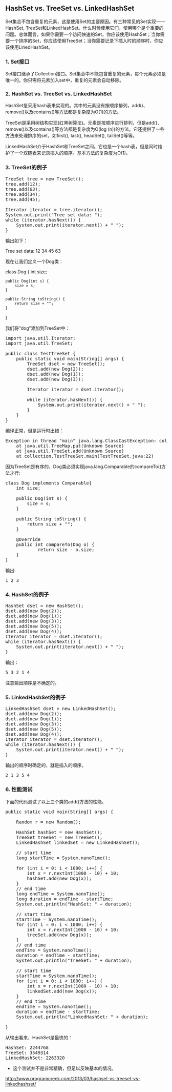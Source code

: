 ## HashSet vs. TreeSet vs. LinkedHashSet

Set集合不包含重复的元素，这是使用Set的主要原因。有三种常见的Set实现——HashSet, TreeSet和LinkedHashSet。什么时候使用它们，使用哪个是个重要的问题。总体而言，如果你需要一个访问快速的Set，你应该使用HashSet；当你需要一个排序的Set，你应该使用TreeSet；当你需要记录下插入时的顺序时，你应该使用LinedHashSet。

### 1. Set接口

Set接口继承了Collection接口。Set集合中不能包含重复的元素，每个元素必须是唯一的。你只需将元素加入set中，重复的元素会自动移除。

### 2. HashSet vs. TreeSet vs. LinkedHashSet

HashSet是采用hash表来实现的。其中的元素没有按顺序排列，add()、remove()以及contains()等方法都是复杂度为O(1)的方法。

TreeSet是采用树结构实现(红黑树算法)。元素是按顺序进行排列，但是add()、remove()以及contains()等方法都是复杂度为O(log (n))的方法。它还提供了一些方法来处理排序的set，如first(), last(), headSet(), tailSet()等等。

LinkedHashSet介于HashSet和TreeSet之间。它也是一个hash表，但是同时维护了一个双链表来记录插入的顺序。基本方法的复杂度为O(1)。

### 3. TreeSet的例子

<pre class="brush: java; gutter: true">
TreeSet<Integer> tree = new TreeSet<Integer>();
tree.add(12);
tree.add(63);
tree.add(34);
tree.add(45);
 
Iterator<Integer> iterator = tree.iterator();
System.out.print("Tree set data: ");
while (iterator.hasNext()) {
    System.out.print(iterator.next() + " ");
}
</pre>

输出如下：

Tree set data: 12 34 45 63 

现在让我们定义一个Dog类：

class Dog {
	int size;
 
	public Dog(int s) {
		size = s;
	}
 
	public String toString() {
		return size + "";
	}
}

我们将“dog”添加到TreeSet中：

<pre class="brush: java; gutter: true">
import java.util.Iterator;
import java.util.TreeSet;
 
public class TestTreeSet {
	public static void main(String[] args) {
		TreeSet<Dog> dset = new TreeSet<Dog>();
		dset.add(new Dog(2));
		dset.add(new Dog(1));
		dset.add(new Dog(3));
 
		Iterator<Dog> iterator = dset.iterator();
 
		while (iterator.hasNext()) {
			System.out.print(iterator.next() + " ");
		}
	}
}
</pre>

编译正常，但是运行时出错：

<pre class="brush: plain; gutter: true">
Exception in thread "main" java.lang.ClassCastException: collection.Dog cannot be cast to java.lang.Comparable
	at java.util.TreeMap.put(Unknown Source)
	at java.util.TreeSet.add(Unknown Source)
	at collection.TestTreeSet.main(TestTreeSet.java:22)
</pre>

因为TreeSet是有序的，Dog类必须实现java.lang.Comparable的compareTo()方法才行:

<pre class="brush: java; gutter: true">
class Dog implements Comparable<Dog>{
	int size;
 
	public Dog(int s) {
		size = s;
	}
 
	public String toString() {
		return size + "";
	}
 
	@Override
	public int compareTo(Dog o) {
	        return size - o.size;
	}
}
</pre>

输出:
<pre class="brush: plain; gutter: true">
1 2 3 
</pre>

### 4. HashSet的例子

<pre class="brush: java; gutter: true">
HashSet<Dog> dset = new HashSet<Dog>();
dset.add(new Dog(2));
dset.add(new Dog(1));
dset.add(new Dog(3));
dset.add(new Dog(5));
dset.add(new Dog(4));
Iterator<Dog> iterator = dset.iterator();
while (iterator.hasNext()) {
	System.out.print(iterator.next() + " ");
}
</pre>

输出：

<pre class="brush: plain; gutter: true">
5 3 2 1 4 
</pre>

注意输出顺序是不确定的。

### 5. LinkedHashSet的例子

<pre class="brush: java; gutter: true">
LinkedHashSet<Dog> dset = new LinkedHashSet<Dog>();
dset.add(new Dog(2));
dset.add(new Dog(1));
dset.add(new Dog(3));
dset.add(new Dog(5));
dset.add(new Dog(4));
Iterator<Dog> iterator = dset.iterator();
while (iterator.hasNext()) {
	System.out.print(iterator.next() + " ");
}
</pre>

输出的顺序时确定的，就是插入的顺序。
<pre class="brush: plain; gutter: true">
2 1 3 5 4 
</pre>

### 6. 性能测试

下面的代码测试了以上三个类的add()方法的性能。

<pre class="brush: java; gutter: true">
public static void main(String[] args) {
 
	Random r = new Random();
 
	HashSet<Dog> hashSet = new HashSet<Dog>();
	TreeSet<Dog> treeSet = new TreeSet<Dog>();
	LinkedHashSet<Dog> linkedSet = new LinkedHashSet<Dog>();
 
	// start time
	long startTime = System.nanoTime();
 
	for (int i = 0; i < 1000; i++) {
		int x = r.nextInt(1000 - 10) + 10;
		hashSet.add(new Dog(x));
	}
	// end time
	long endTime = System.nanoTime();
	long duration = endTime - startTime;
	System.out.println("HashSet: " + duration);
 
	// start time
	startTime = System.nanoTime();
	for (int i = 0; i < 1000; i++) {
		int x = r.nextInt(1000 - 10) + 10;
		treeSet.add(new Dog(x));
	}
	// end time
	endTime = System.nanoTime();
	duration = endTime - startTime;
	System.out.println("TreeSet: " + duration);
 
	// start time
	startTime = System.nanoTime();
	for (int i = 0; i < 1000; i++) {
		int x = r.nextInt(1000 - 10) + 10;
		linkedSet.add(new Dog(x));
	}
	// end time
	endTime = System.nanoTime();
	duration = endTime - startTime;
	System.out.println("LinkedHashSet: " + duration);
 
}
</pre>

从输出看来，HashSet是最快的：

<pre class="brush: plain; gutter: true">
HashSet: 2244768
TreeSet: 3549314
LinkedHashSet: 2263320
</pre>

* 这个测试并不是非常精确，但足以反映基本的情况。

http://www.programcreek.com/2013/03/hashset-vs-treeset-vs-linkedhashset/
